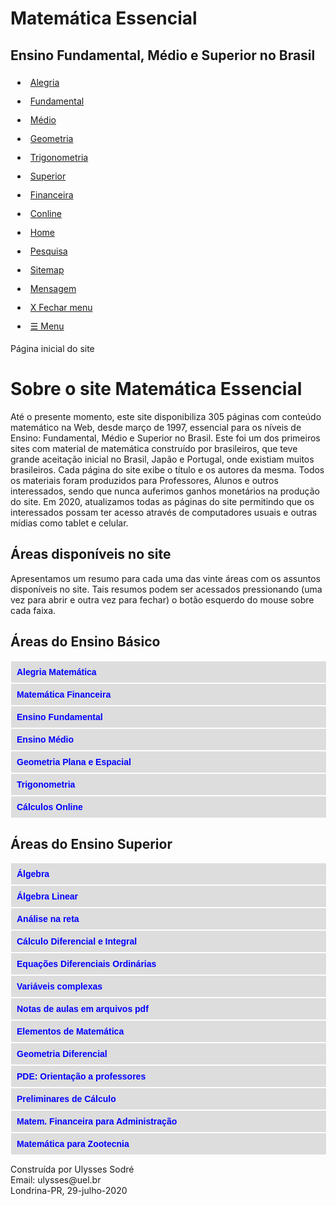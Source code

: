 <!DOCTYPE html>
<html lang="pt-br">
<head>
<meta charset="iso-8859-1">
<meta name="viewport" content="width=device-width, initial-scale=1.0">
<link rel="stylesheet" href="anexos/accordion.css">
<link rel="stylesheet" href="anexos/prioridade.css">
<link rel="stylesheet" href="fontes/font-style.css">
<meta name="author" content="Ulysses Sodré">
<meta name="date" content="29-julho-2020">
<meta name="keywords" content="alegria, álgebra, algébrica, análise, aplicações, arcos, mdc, burro, calculadora, calculo, combinatória, complexas, mmc, conline, desigualdade, determinante, dicionário, diferencial, diferenciais, divisibilidade, epub, equações, exponencial, fatorial, Fibonacci, financeira, fluxo, hp12c, fundamental, função, geometria, harmônico, harmonia, Heron, hiperbólico, integral, lentes, linear, logaritmo, matemática, matriz, matweb, médio, Newton, notáveis, online, ordinárias, PDE, pdf, polinômio, prestação, Price, primo, projeto, proporcional, proporção, quadrática, racional, raiz, razão, relação, resolução, reta, retângulo, sequência, sistema, superior, Tartaglia, tridimensional, trigonometria, variáveis, zootecnia">
<meta name="description" content="Aplicações da Matemática. Cálculos rápidos. Livros EPUB. Divisão longa. Raiz quadrada. Harmonia Matemática. Problemas criativos. Matemática Comercial e Financeira. Ensino Fundamental e Médio. Geometria. Trigonometria. Cálculos online. Projeto MatWeb. Sequências de Fibonacci. Álgebra. Matemática Superior. Álgebra Linear. Análise na reta. EDO. Cálculo Diferencial e Integral. Equações Diferenciais Ordinárias. Variáveis complexas. Notas de aulas em arquivos pdf. Elementos de Matemática. Geometria Diferencial. PDE: Material dos professores. Cálculo. Matemática Comercial e Financeira para Administração de Empresas. Matemática para Zootecnia.">
<title>Matemática Essencial :: Matemática Essencial :: Mapa do site</title>
<style>
#fixo{color:white; background-color:black; position:fixed; right:0; bottom:12%; width:10em; margin-bottom:-1em; padding:5px;}
#r{color:white; background-color:darkblue; position:fixed; right:0; bottom: 5%; width:10em; margin-bottom:-1em; padding:5px;}
label{font-family:Arial; font-size:18px; font-weight:700;} 
li{padding:5px; margin:3px;}
li p{font-family:Arial; font-size:1.1em; font-weight:700; padding:0; margin:0;}
p b{font-family:Arial; font-size:1.0em; font-weight:700; color:blue;}
.acorde{background-color:#ddd; color:blue; cursor:pointer; padding:9px; width:100%; border:none; text-align:left; outline:none; font-size:1em; font-weight:700; transition:0.4s; margin:1px;}
.active, .acorde:hover{background-color:#ccc;}
.panel{padding:0 18px; display:none; background-color:white; overflow:hidden;}
input[type=checkbox] {transform:scale(1.5);}
input[type=text] {transform:scale(1.2);}
</style>
<script src="jquery/jquery-3.4.1.min.js"></script>
</head>
<body>
<h1 class="pagina">Matemática Essencial</h1>
<h2 class="pagina">Ensino Fundamental, Médio e Superior no Brasil</h2>
<nav id="menu">
<ul id="menu-closed">
<li><a href="basico/alegria/123alegria.html">Alegria</a></li>
<li><a href="basico/fundamental/123fundamental.html">Fundamental</a></li>
<li><a href="basico/medio/123medio.html">Médio</a></li>
<li><a href="basico/geometria/123geometria.html">Geometria</a></li>
<li><a href="basico/trigonometria/123trigonometria.html">Trigonometria</a></li>
<li><a href="superior/superior.html">Superior</a></li>
<li><a href="basico/financeira/123financeira.html">Financeira</a></li>
<li><a href="basico/conline/123conline.html">Conline</a></li>
<li><a href="index.html">Home</a></li>
<li><a href="pesquisa/pesquisa.html">Pesquisa</a></li>
<li><a href="sitemap.html">Sitemap</a></li>
<li><a href="mensagem/mensagem.html">Mensagem</a></li>
<li><a href="#menu-closed">X Fechar menu</a></li>
<li><a href="#menu">&#9776; Menu</a></li>
</ul>
</nav>
<div class="p1">Página inicial do site</div>
<h1>Sobre o site Matemática Essencial</h1>
<p>Até o presente momento, este site disponibiliza 305 páginas com
conteúdo matemático na Web, desde março de 1997, essencial para os
níveis de Ensino: Fundamental, Médio e Superior no Brasil. Este foi um
dos primeiros sites com material de matemática construído por
brasileiros, que teve grande aceitação inicial no Brasil, Japão e
Portugal, onde existiam muitos brasileiros. Cada página do site exibe o
título e os autores da mesma. Todos os materiais foram produzidos para
Professores, Alunos e outros interessados, sendo que nunca auferimos
ganhos monetários na produção do site. Em 2020, atualizamos todas as
páginas do site permitindo que os interessados possam ter acesso através
de computadores usuais e outras mídias como tablet e celular.</p>
<h2>Áreas disponíveis no site</h2>
<p>Apresentamos um resumo para cada uma das vinte áreas com os assuntos 
disponíveis no site. Tais resumos podem ser acessados pressionando (uma 
vez para abrir e outra vez para fechar) o botão esquerdo do mouse sobre 
cada faixa.</p>
<h2>Áreas do Ensino Básico</h2>
<button class="acorde">Alegria Matemática</button>
<div class="panel">
<p>Jogos, brincadeiras, passatempos e materiais especiais, como
Aplicações da Matemática, Calculadora, Cálculos rápidos, Divisão longa,
Livros EPUB com Matemática, Extração da raiz quadrada, Harmonia
Matemática, Lentes, espelhos e relações harmônicas, Números Primos,
Problema do burro, Problemas criativos, Projeto MatWeb, Sequências de
Fibonacci: Propriedades e Aplicações. Auto Teste para o COVID-19.</p>
</div>
<button class="acorde">Matemática Financeira</button>
<div class="panel">
<p>Material de Matemática Financeira, contendo Sistemas de amortização,
Analise de Investimento, Sistemas Price e PES, Curso de Matemática
Financeira, Fluxo de Caixa, Taxa Interna de Retorno, Prestação Mensal e
com carência, Taxa de juros no Sistema Price, e Fluxos de caixa com a
calculadora HP12C.</p>
</div>
<button class="acorde">Ensino Fundamental</button>
<div class="panel">
<p>Todo o conteúdo normalmente tratado no âmbito do Ensino Fundamental
no Brasil, com um Mini Dicionário de Matemática, Equações do primeiro e
do segundo grau, Funções quadráticas, Expressões algébricas, Frações,
Frações decimais, Números naturais, inteiros e racionais, Exercícios
sobre frações e números decimais, Geometria básica, Ângulos, Polígonos,
Critérios de divisibilidade, Exercícios sobre mmc, mdc e divisibilidade,
Origem dos números, Razões e proporções e suas aplicações, e Divisão
proporcional.</p>
</div>
<button class="acorde">Ensino Médio</button>
<div class="panel">
<p>Todo o conteúdo normalmente tratado no âmbito do Ensino Médio no
Brasil, como: Análise combinatória e exercícios, Conjuntos,
Determinantes, Desigualdades, Funções exponenciais e exercícios,
Logaritmos e exercícios, Elementos de uma matriz 3x3, Matrizes, Números
complexos, Polinômios, Produtos notáveis, Raízes de equações do segundo
e do terceiro grau, Relações, Funções e exercícios, Sequências reais e
exercícios, Resolvendo sistemas lineares 2x2 e 3x3 (o-line), Sistemas
lineares, Tábua Moderna de Logaritmos e Raízes de equações do terceiro
grau pelo Método de Tartaglia.</p> 
</div>
<button class="acorde">Geometria Plana e Espacial</button>
<div class="panel">
<p>Estudo de Geometria Plana e Espacial, como: Áreas Circulares e
poligonais e exercícios, Cilindros, Círculo, circunferência e arcos,
Cones, Elementos de Geometria plana e espacial, Esferas, Fórmula de
Heron para calcular a área de região triangular, Geometria analítica
plana, Noção de Espaço, Pirâmides, Poliedros, Prismas, Um Triângulo
Equilátero, Um triângulo isósceles, Vetores no Plano e no Espaço
Tridimensional.</p>
</div>
<button class="acorde">Trigonometria</button>
<div class="panel">
<p>Material tratando de três tipos diferentes de Trigonometria: 1) do 
triângulo retângulo, 2) a circular e 3) a hiperbólica. Elementos gerais 
sobre Trigonometria e exercícios. O círculo trigonométrico e exercícios. 
Seno, Cosseno, Tangente, Cotangente, Secante e Cossecante e exercícios.
Resolução de triângulos e exercícios. Fórmulas de arcos: duplo, triplo 
e metade e exercícios. Funções trigonométricas circulares e inversas. 
Trigonometria hiperbólica.</p>
</div>
<button class="acorde">Cálculos Online</button>
<div class="panel">
<p>Alguns códigos escritos em Javascript, para realizar: Cálculos online
do Volume de um sólido cilíndrico, Número de dias entre duas datas, Área
de região elíptica, Volume de um sólido elipsoidal, Fatorial de um
número natural, Números perfeitos, Posição de um número primo, Área de
quadrilátero convexo com lados distintos, Restos de divisão por
inteiros, Convertendo números naturais em romanos e Área de um
trapezoide.</p>
</div>
<h2>Áreas do Ensino Superior</h2>
<button class="acorde">Álgebra</button>
<div class="panel">
<p>Algumas estruturas algébricas como: Corpos, Funções e exercícios,
Grupos e exercícios, Conjunto dos números naturais e dos números
inteiros, Classes modulares, Relações e Código Universal de Produto
(UPC) e ISBN.</p>
</div>
<button class="acorde">Álgebra Linear</button>
<div class="panel">
<p>Elementos de Álgebra Linear, contendo informações sobre: Adjunta,
Autovalores e autovetores, Bases canônicas, Teorema de Cayley-Hamilton,
Cônicas no plano, Consistência de sistemas lineares, Símbolos Delta de
Kronecker e de Levi-Civita, Determinantes, Espaços vetoriais, Glossário
de Álgebra Linear, Mudança de base, Método dos mínimos quadrados, Soma
direta de subespaços, Somas de potências dos primeiros naturais, Teorema
Fundamental da Álgebra Linear, Transformações Lineares, exercícios
resolvidos e elementos históricos. </p>
</div>
<button class="acorde">Análise na reta</button>
<div class="panel">
<p>Análise Real: Ementa e programa da disciplina, Apostilas de Análise
Real, Algumas provas de Análise, Lógica e Teoria dos Conjuntos, Teoria
dos Conjuntos e exercícios.</p>
</div>
<button class="acorde">Cálculo Diferencial e Integral</button>
<div class="panel">
<p>Números reais, Limites de funções reais, Zero elevado a zero, Funções
contínuas e Derivadas de funções reais, Máximos e mínimos: Conceitos
básicos, Testes da primeira derivada e da segunda derivada, Médias
Aritmética, Geométrica e Harmônica, Aplicações numéricas, Aplicações
geométricas e práticas, Derivada implícita. Cálculo Integral: Funções
reais de uma variável, Volume em um cilindro deitado, Comprimento de
arco, Momentos estáticos e Momentos de inércia de curvas planas, Áreas
de superfícies de revolução e Volumes de sólidos de revolução. Projeto
para futuros desenvolvimentos.</p>
</div>
<button class="acorde">Equações Diferenciais Ordinárias</button>
<div class="panel">
<p>Equações Diferenciais Ordinárias (EDO), EDO de primeira ordem e de
segunda ordem, Aplicações das EDO, Método de Alembert para obter outra
solução de uma EDO, EDO de Euler-Cauchy, Redução da ordem de uma EDO,
Método das frações parciais e Transformadas de Laplace.</p>
</div>
<button class="acorde">Variáveis complexas</button>
<div class="panel">
<p>Números complexos, Conjuntos de pontos no plano complexo, Funções,
Limites, Continuidade e Derivadas de funções de uma variável complexa,
Funções elementares e analiticidade, Curvas, contornos e regiões,
Integrais de funções complexas, Teoremas integrais, Fórmula Integral de
Cauchy, Séries de funções de uma variável complexa, Séries de potências,
Séries de Laurent e singularidades, Resíduos.</p>
</div>
<button class="acorde">Notas de aulas em arquivos pdf</button>
<div class="panel">
<p>Arquivos pdf sobre: Equações Diferenciais Ordinárias, Séries de
Fourier, Exponenciais de matrizes, Transformadas de Laplace e de
Fourier, Equações Diferenciais Parciais, LaTeX para Matemática, Modelos
Matemáticos, Crescimento Populacional, Aulas práticas de Cálculo com
Gnuplot, Aula prática de Cálculo com a Planilha Excel, Maxima no
Cálculo, Freemat: Uma introdução, Textos Científicos com LaTeX, LaTeX
com o TeXnicCenter, Curso Básico de LaTeX, Octave: Uma introdução, Euler
versão 9.6, Gnuplot: Ajuste de curvas, Matemática Básica com o Excel,
Textos Científicos com LaTeX.</p>
</div>
<button class="acorde">Elementos de Matemática</button>
<div class="panel">
<p>Elementos de Matemática: Ementa e Programa, apostilas de 01 a 10,
exercícios de 1 a 7, Gabarito da quarta prova.</p>
</div>
<button class="acorde">Geometria Diferencial</button>
<div class="panel">
<p>Geometria Diferencial: Ementa, Curvas, Superfícies e exercícios.</p>
</div>
<button class="acorde">PDE: Orientação a professores</button>
<div class="panel">
<p>Parábolas: As curvas preciosas, Atividade 1-4: Proposta, Matemática
Financeira: Uma abordagem contextual, Razão Áurea: A beleza de uma razão
surpreendente e atividades propostas, Projeto PDE, Geometria Espacial no
cotidiano e artigo final para o PDE, Vídeos sobre: uma caixa de água,
prismas, uma panela de pressão, pirâmides e prismas.</p>
</div>
<button class="acorde">Preliminares de Cálculo</button>
<div class="panel">
<p>Preliminares de Cálculo: Ementa e programa da disciplina, Algumas
provas, apostila.</p>
</div>
<button class="acorde">Matem. Financeira para Administração</button>
<div class="panel">
<p>Matemática Comercial e Financeira com a HP-12C, apostila, Exercícios
sobre Juros e Porcentagem.</p>
</div>
<button class="acorde">Matemática para Zootecnia</button>
<div class="panel">
<p>Programa da disciplina Matemática para Zootecnia, Complementos de
Matemática em apostila, Listas de exercícios, Exercícios de aritmética,
Equações do Primeiro grau e do Segundo grau, Funções quadráticas,
Frações e exercícios, Frações e Números decimais, Números racionais,
Razões e Proporções e aplicações, Divisão proporcional, Sequências
Reais, Limites e Derivadas de funções Reais e exercícios, Mínimos e
Máximos de funções reais, Fórmulas de derivadas e integrais de
funções.</p>
</div>
<script>
var acc = document.getElementsByClassName("acorde");
var i; for (i=0; i < acc.length; i++) {
acc[i].addEventListener("click", function() {
this.classList.toggle("active");
var panel = this.nextElementSibling;
if (panel.style.display === "block") {panel.style.display="none";} 
else {panel.style.display="block";}
}); }
</script>
<div class="footer">
<p>Construída por Ulysses Sodré<br>
Email: ulysses@uel.br<br>
Londrina-PR, 29-julho-2020</p>
</div>
</body>
</html>

